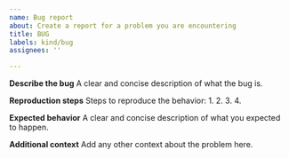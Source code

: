```yaml
---
name: Bug report
about: Create a report for a problem you are encountering
title: BUG
labels: kind/bug
assignees: ''

---
```


**Describe the bug**
A clear and concise description of what the bug is.

**Reproduction steps**
Steps to reproduce the behavior:
1. 
2. 
3. 
4. 

**Expected behavior**
A clear and concise description of what you expected to happen.



**Additional context**
Add any other context about the problem here.
